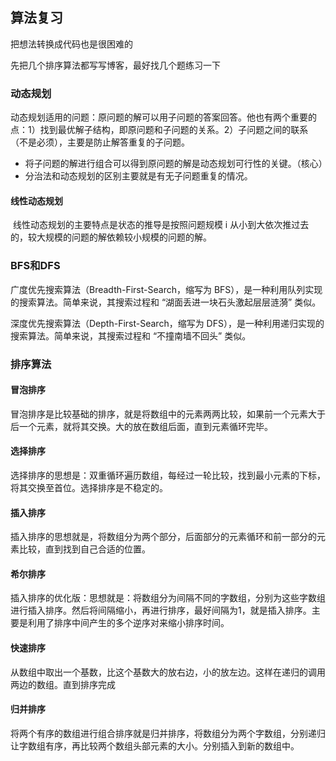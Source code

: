 ## 算法复习

把想法转换成代码也是很困难的



先把几个排序算法都写写博客，最好找几个题练习一下



### 动态规划

​	动态规划适用的问题：原问题的解可以用子问题的答案回答。他也有两个重要的点：1）找到最优解子结构，即原问题和子问题的关系。2）子问题之间的联系（不是必须），主要是防止解答重复的子问题。

* 将子问题的解进行组合可以得到原问题的解是动态规划可行性的关键。（核心）
* 分治法和动态规划的区别主要就是有无子问题重复的情况。

#### 线性动态规划

​	线性动态规划的主要特点是状态的推导是按照问题规模 i 从小到大依次推过去的，较大规模的问题的解依赖较小规模的问题的解。

### BFS和DFS

广度优先搜索算法（Breadth-First-Search，缩写为 BFS），是一种利用队列实现的搜索算法。简单来说，其搜索过程和 “湖面丢进一块石头激起层层涟漪” 类似。

深度优先搜索算法（Depth-First-Search，缩写为 DFS），是一种利用递归实现的搜索算法。简单来说，其搜索过程和 “不撞南墙不回头” 类似。

### 排序算法

#### 冒泡排序

​	冒泡排序是比较基础的排序，就是将数组中的元素两两比较，如果前一个元素大于后一个元素，就将其交换。大的放在数组后面，直到元素循环完毕。

#### 选择排序

选择排序的思想是：双重循环遍历数组，每经过一轮比较，找到最小元素的下标，将其交换至首位。选择排序是不稳定的。

#### 插入排序

插入排序的思想就是，将数组分为两个部分，后面部分的元素循环和前一部分的元素比较，直到找到自己合适的位置。

#### 希尔排序

插入排序的优化版：思想就是：将数组分为间隔不同的字数组，分别为这些字数组进行插入排序。然后将间隔缩小，再进行排序，最好间隔为1，就是插入排序。主要是利用了排序中间产生的多个逆序对来缩小排序时间。

#### 快速排序

从数组中取出一个基数，比这个基数大的放右边，小的放左边。这样在递归的调用两边的数组。直到排序完成

#### 归并排序

将两个有序的数组进行组合排序就是归并排序，将数组分为两个字数组，分别递归让字数组有序，再比较两个数组头部元素的大小。分别插入到新的数组中。
